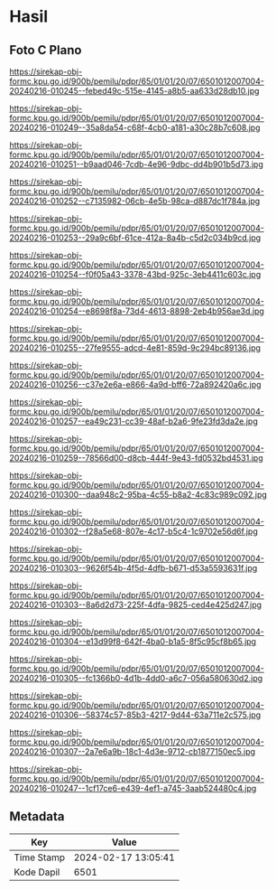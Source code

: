 # Hasil

## Foto C Plano

https://sirekap-obj-formc.kpu.go.id/900b/pemilu/pdpr/65/01/01/20/07/6501012007004-20240216-010245--febed49c-515e-4145-a8b5-aa633d28db10.jpg

https://sirekap-obj-formc.kpu.go.id/900b/pemilu/pdpr/65/01/01/20/07/6501012007004-20240216-010249--35a8da54-c68f-4cb0-a181-a30c28b7c608.jpg

https://sirekap-obj-formc.kpu.go.id/900b/pemilu/pdpr/65/01/01/20/07/6501012007004-20240216-010251--b9aad046-7cdb-4e96-9dbc-dd4b901b5d73.jpg

https://sirekap-obj-formc.kpu.go.id/900b/pemilu/pdpr/65/01/01/20/07/6501012007004-20240216-010252--c7135982-06cb-4e5b-98ca-d887dc1f784a.jpg

https://sirekap-obj-formc.kpu.go.id/900b/pemilu/pdpr/65/01/01/20/07/6501012007004-20240216-010253--29a9c6bf-61ce-412a-8a4b-c5d2c034b9cd.jpg

https://sirekap-obj-formc.kpu.go.id/900b/pemilu/pdpr/65/01/01/20/07/6501012007004-20240216-010254--f0f05a43-3378-43bd-925c-3eb4411c603c.jpg

https://sirekap-obj-formc.kpu.go.id/900b/pemilu/pdpr/65/01/01/20/07/6501012007004-20240216-010254--e8698f8a-73d4-4613-8898-2eb4b956ae3d.jpg

https://sirekap-obj-formc.kpu.go.id/900b/pemilu/pdpr/65/01/01/20/07/6501012007004-20240216-010255--27fe9555-adcd-4e81-859d-9c294bc89136.jpg

https://sirekap-obj-formc.kpu.go.id/900b/pemilu/pdpr/65/01/01/20/07/6501012007004-20240216-010256--c37e2e6a-e866-4a9d-bff6-72a892420a6c.jpg

https://sirekap-obj-formc.kpu.go.id/900b/pemilu/pdpr/65/01/01/20/07/6501012007004-20240216-010257--ea49c231-cc39-48af-b2a6-9fe23fd3da2e.jpg

https://sirekap-obj-formc.kpu.go.id/900b/pemilu/pdpr/65/01/01/20/07/6501012007004-20240216-010259--78566d00-d8cb-444f-9e43-fd0532bd4531.jpg

https://sirekap-obj-formc.kpu.go.id/900b/pemilu/pdpr/65/01/01/20/07/6501012007004-20240216-010300--daa948c2-95ba-4c55-b8a2-4c83c989c092.jpg

https://sirekap-obj-formc.kpu.go.id/900b/pemilu/pdpr/65/01/01/20/07/6501012007004-20240216-010302--f28a5e68-807e-4c17-b5c4-1c9702e56d6f.jpg

https://sirekap-obj-formc.kpu.go.id/900b/pemilu/pdpr/65/01/01/20/07/6501012007004-20240216-010303--9626f54b-4f5d-4dfb-b671-d53a5593631f.jpg

https://sirekap-obj-formc.kpu.go.id/900b/pemilu/pdpr/65/01/01/20/07/6501012007004-20240216-010303--8a6d2d73-225f-4dfa-9825-ced4e425d247.jpg

https://sirekap-obj-formc.kpu.go.id/900b/pemilu/pdpr/65/01/01/20/07/6501012007004-20240216-010304--e13d99f8-642f-4ba0-b1a5-8f5c95cf8b65.jpg

https://sirekap-obj-formc.kpu.go.id/900b/pemilu/pdpr/65/01/01/20/07/6501012007004-20240216-010305--fc1366b0-4d1b-4dd0-a6c7-056a580630d2.jpg

https://sirekap-obj-formc.kpu.go.id/900b/pemilu/pdpr/65/01/01/20/07/6501012007004-20240216-010306--58374c57-85b3-4217-9d44-63a711e2c575.jpg

https://sirekap-obj-formc.kpu.go.id/900b/pemilu/pdpr/65/01/01/20/07/6501012007004-20240216-010307--2a7e6a9b-18c1-4d3e-9712-cb1877150ec5.jpg

https://sirekap-obj-formc.kpu.go.id/900b/pemilu/pdpr/65/01/01/20/07/6501012007004-20240216-010247--1cf17ce6-e439-4ef1-a745-3aab524480c4.jpg


## Metadata

| Key        | Value               |
| ---------- | ------------------- |
| Time Stamp | 2024-02-17 13:05:41 |
| Kode Dapil | 6501                |




